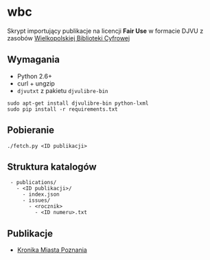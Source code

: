 wbc
===

Skrypt importujący publikacje na licencji **Fair Use** w formacie DJVU
z zasobów [Wielkopolskiej Biblioteki Cyfrowej](http://www.wbc.poznan.pl/dlibra)

## Wymagania

* Python 2.6+
* curl + ungzip
* ``djvutxt`` z pakietu ``djvulibre-bin``

```
sudo apt-get install djvulibre-bin python-lxml
sudo pip install -r requirements.txt
```

## Pobieranie

```
./fetch.py <ID publikacji>
```

## Struktura katalogów

```
 - publications/
   - <ID publikacji>/
     - index.json
     - issues/
       - <rocznik>
         - <ID numeru>.txt
```

## Publikacje

* [Kronika Miasta Poznania](http://www.wbc.poznan.pl/dlibra/publication?id=106644)

